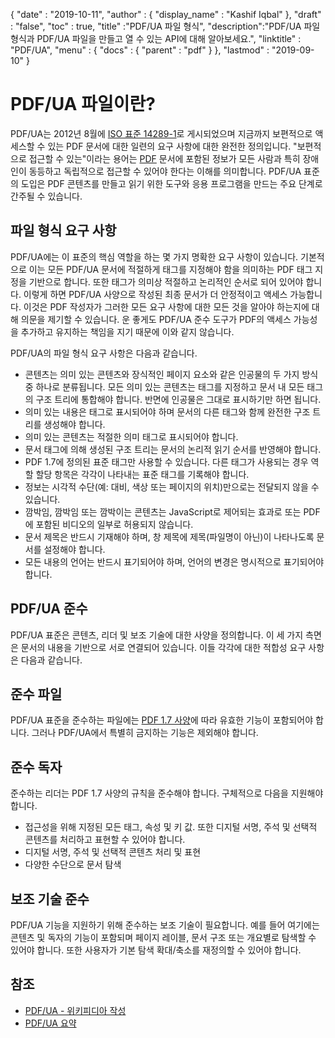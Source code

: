 {
  "date" : "2019-10-11",
  "author" : {
    "display_name" : "Kashif Iqbal"
},
  "draft" : "false",
  "toc" : true,
  "title" :"PDF/UA 파일 형식",
  "description":"PDF/UA 파일 형식과 PDF/UA 파일을 만들고 열 수 있는 API에 대해 알아보세요.",
  "linktitle" : "PDF/UA",
  "menu" : {
    "docs" : {
      "parent" : "pdf"
}
},
  "lastmod" : "2019-09-10"
}

# PDF/UA 파일이란? #

PDF/UA는 2012년 8월에 [ISO 표준 14289-1](https://en.wikipedia.org/wiki/ISO_14289)로 게시되었으며 지금까지 보편적으로 액세스할 수 있는 PDF 문서에 대한 일련의 요구 사항에 대한 완전한 정의입니다. "보편적으로 접근할 수 있는"이라는 용어는 [PDF](/ko/pdf/) 문서에 포함된 정보가 모든 사람과 특히 장애인이 동등하고 독립적으로 접근할 수 있어야 한다는 이해를 의미합니다. PDF/UA 표준의 도입은 PDF 콘텐츠를 만들고 읽기 위한 도구와 응용 프로그램을 만드는 주요 단계로 간주될 수 있습니다.

## 파일 형식 요구 사항 ##

PDF/UA에는 이 표준의 핵심 역할을 하는 몇 가지 명확한 요구 사항이 있습니다. 기본적으로 이는 모든 PDF/UA 문서에 적절하게 태그를 지정해야 함을 의미하는 PDF 태그 지정을 기반으로 합니다. 또한 태그가 의미상 적절하고 논리적인 순서로 되어 있어야 합니다. 이렇게 하면 PDF/UA 사양으로 작성된 최종 문서가 더 안정적이고 액세스 가능합니다. 이것은 PDF 작성자가 그러한 모든 요구 사항에 대한 모든 것을 알아야 하는지에 대해 의문을 제기할 수 있습니다. 운 좋게도 PDF/UA 준수 도구가 PDF의 액세스 가능성을 추가하고 유지하는 책임을 지기 때문에 이와 같지 않습니다.

PDF/UA의 파일 형식 요구 사항은 다음과 같습니다.

* 콘텐츠는 의미 있는 콘텐츠와 장식적인 페이지 요소와 같은 인공물의 두 가지 방식 중 하나로 분류됩니다. 모든 의미 있는 콘텐츠는 태그를 지정하고 문서 내 모든 태그의 구조 트리에 통합해야 합니다. 반면에 인공물은 그대로 표시하기만 하면 됩니다.
* 의미 있는 내용은 태그로 표시되어야 하며 문서의 다른 태그와 함께 완전한 구조 트리를 생성해야 합니다.
* 의미 있는 콘텐츠는 적절한 의미 태그로 표시되어야 합니다.
* 문서 태그에 의해 생성된 구조 트리는 문서의 논리적 읽기 순서를 반영해야 합니다.
* PDF 1.7에 정의된 표준 태그만 사용할 수 있습니다. 다른 태그가 사용되는 경우 역할 할당 항목은 각각이 나타내는 표준 태그를 기록해야 합니다.
* 정보는 시각적 수단(예: 대비, 색상 또는 페이지의 위치)만으로는 전달되지 않을 수 있습니다.
* 깜박임, 깜박임 또는 깜박이는 콘텐츠는 JavaScript로 제어되는 효과로 또는 PDF에 포함된 비디오의 일부로 허용되지 않습니다.
* 문서 제목은 반드시 기재해야 하며, 창 제목에 제목(파일명이 아닌)이 나타나도록 문서를 설정해야 합니다.
* 모든 내용의 언어는 반드시 표기되어야 하며, 언어의 변경은 명시적으로 표기되어야 합니다.

## PDF/UA 준수 ##

PDF/UA 표준은 콘텐츠, 리더 및 보조 기술에 대한 사양을 정의합니다. 이 세 가지 측면은 문서의 내용을 기반으로 서로 연결되어 있습니다. 이들 각각에 대한 적합성 요구 사항은 다음과 같습니다.

## 준수 파일 ##

PDF/UA 표준을 준수하는 파일에는 [PDF 1.7 사양](https://opensource.adobe.com/dc-acrobat-sdk-docs/standards/pdfstandards/pdf/PDF32000_2008.pdf)에 따라 유효한 기능이 포함되어야 합니다. 그러나 PDF/UA에서 특별히 금지하는 기능은 제외해야 합니다.

## 준수 독자 ##

준수하는 리더는 PDF 1.7 사양의 규칙을 준수해야 합니다. 구체적으로 다음을 지원해야 합니다.

* 접근성을 위해 지정된 모든 태그, 속성 및 키 값. 또한 디지털 서명, 주석 및 선택적 콘텐츠를 처리하고 표현할 수 있어야 합니다.
* 디지털 서명, 주석 및 선택적 콘텐츠 처리 및 표현
* 다양한 수단으로 문서 탐색

## 보조 기술 준수 ##

PDF/UA 기능을 지원하기 위해 준수하는 보조 기술이 필요합니다. 예를 들어 여기에는 콘텐츠 및 독자의 기능이 포함되며 페이지 레이블, 문서 구조 또는 개요별로 탐색할 수 있어야 합니다. 또한 사용자가 기본 탐색 확대/축소를 재정의할 수 있어야 합니다.

## 참조 ##

* [PDF/UA - 위키피디아 작성](https://en.wikipedia.org/wiki/PDF/UA)
* [PDF/UA 요약](http://www.pdfa.org/publication/pdfua-in-a-nutshell/)

